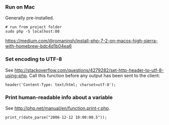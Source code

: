 ### Run on Mac

Generally pre-installed.

```
# run from project folder
sudo php -S localhost:80
```

https://medium.com/@romaninsh/install-php-7-2-on-macos-high-sierra-with-homebrew-bdc4d1b04ea6


### Set encoding to UTF-8

See http://stackoverflow.com/questions/4279282/set-http-header-to-utf-8-using-php. Call this function before any output has been sent to the client:

```
header('Content-Type: text/html; charset=utf-8');
```


### Print human-readable info about a variable

See http://php.net/manual/en/function.print-r.php.

```
print_r(date_parse("2006-12-12 10:00:00.5"));
```
